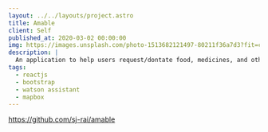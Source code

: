 ```yaml
---
layout: ../../layouts/project.astro
title: Amable
client: Self
published_at: 2020-03-02 00:00:00
img: https://images.unsplash.com/photo-1513682121497-80211f36a7d3?fit=crop&w=1400&h=700&q=75
description: |
  An application to help users request/dontate food, medicines, and other essentials to those in need nearby
tags:
  - reactjs
  - bootstrap
  - watson assistant
  - mapbox
---
```

https://github.com/sj-rai/amable
